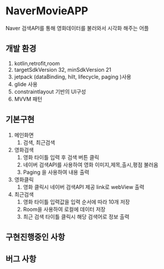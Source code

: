 # NaverMovieAPP

Naver 검색API를 통해 영화데이터를 불러와서 시각화 해주는 어플 

## 개발 환경

1. kotlin,retrofit,room 
2. targetSdkVersion 32, minSdkVersion 21
3. jetpack (dataBinding, hilt, lifecycle, paging )사용
4. glide 사용 
7. constraintlayout 기반의 UI구성
8. MVVM 패턴

## 기본구현

1. 메인화면 
    1. 검색, 최근검색 
2. 영화검색 
    1. 영화 타이틀 입력 후 검색 버튼 클릭
    2. 네이버 검색API를 사용하여 영화 이미지,제목,출시,평점 불러옴 
    3. Paging 을 사용하여 내용 출력 
3. 영화클릭 
    1. 영화 클릭시 네이버 검색API 제공 link로 webView 출력 
4. 최근검색 
    1. 영화 타이틀 입력값을 입력 순서에 따라 10개 저장 
    2. Room을 사용하여 로컬에 데이터 저장 
    3. 최근 검색 타이틀 클릭시 해당 검색어로 정보 출력 
   
## 구현진행중인 사항

## 버그 사항

